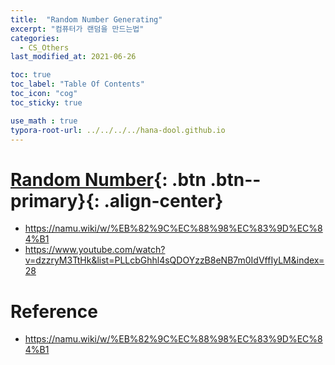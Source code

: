 ```yaml
---
title:  "Random Number Generating"
excerpt: "컴퓨터가 랜덤을 만드는법"
categories:
  - CS_Others
last_modified_at: 2021-06-26

toc: true
toc_label: "Table Of Contents"
toc_icon: "cog"
toc_sticky: true

use_math : true
typora-root-url: ../../../../hana-dool.github.io
---
```


# [Random Number](#link){: .btn .btn--primary}{: .align-center}

- https://namu.wiki/w/%EB%82%9C%EC%88%98%EC%83%9D%EC%84%B1
- <https://www.youtube.com/watch?v=dzzryM3TtHk&list=PLLcbGhhl4sQDOYzzB8eNB7m0IdVffIyLM&index=28>

# Reference

- <https://namu.wiki/w/%EB%82%9C%EC%88%98%EC%83%9D%EC%84%B1>



